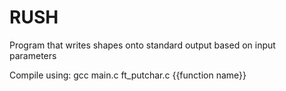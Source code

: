 # RUSH
Program that writes shapes onto standard output based on input parameters

Compile using: gcc main.c ft_putchar.c {{function name}}
